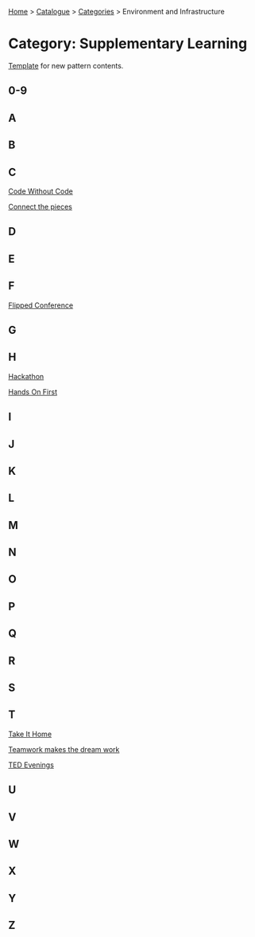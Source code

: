 [Home](../../README.md) > [Catalogue](../../Patterns_catalogue.md) > [Categories](categories.md) > Environment and Infrastructure
# Category: Supplementary Learning

[Template](../template.md) for new pattern contents.

## 0-9

## A

## B

## C
[Code Without Code](../Code_Without_Code.md)

[Connect the pieces](../Connect_the_pieces.md)

## D

## E

## F
[Flipped Conference](../Flipped_Conference.md)

## G

## H
[Hackathon](../Hackathon.md)

[Hands On First](../Hands_On_First.md)

## I

## J

## K

## L

## M

## N

## O

## P

## Q

## R

## S

## T
[Take It Home](../Take_It_Home.md)

[Teamwork makes the dream work](../Teamwork_makes_the_dream_work.md)

[TED Evenings](../TED_Evenings.md)

## U

## V

## W

## X

## Y

## Z
